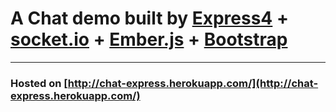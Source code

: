 # A Chat demo built by [Express4](expressjs.com) + [socket.io](http://socket.io) + [Ember.js](http://emberjs.com) + [Bootstrap](http://getbootstrap.com)

---------------------------------------
### Hosted on [http://chat-express.herokuapp.com/](http://chat-express.herokuapp.com/)